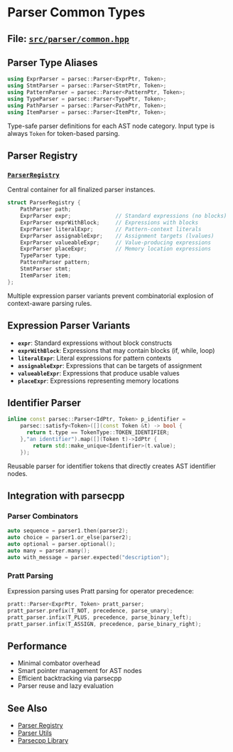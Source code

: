 # Parser Common Types

## File: [`src/parser/common.hpp`](../../../src/parser/common.hpp)

## Parser Type Aliases

```cpp
using ExprParser = parsec::Parser<ExprPtr, Token>;
using StmtParser = parsec::Parser<StmtPtr, Token>;
using PatternParser = parsec::Parser<PatternPtr, Token>;
using TypeParser = parsec::Parser<TypePtr, Token>;
using PathParser = parsec::Parser<PathPtr, Token>;
using ItemParser = parsec::Parser<ItemPtr, Token>;
```

Type-safe parser definitions for each AST node category. Input type is always `Token` for token-based parsing.

## Parser Registry

### [`ParserRegistry`](../../../src/parser/common.hpp:22)

Central container for all finalized parser instances.

```cpp
struct ParserRegistry {
    PathParser path;
    ExprParser expr;              // Standard expressions (no blocks)
    ExprParser exprWithBlock;     // Expressions with blocks
    ExprParser literalExpr;       // Pattern-context literals
    ExprParser assignableExpr;    // Assignment targets (lvalues)
    ExprParser valueableExpr;     // Value-producing expressions
    ExprParser placeExpr;         // Memory location expressions
    TypeParser type;
    PatternParser pattern;
    StmtParser stmt;
    ItemParser item;
};
```

Multiple expression parser variants prevent combinatorial explosion of context-aware parsing rules.

## Expression Parser Variants

- **`expr`**: Standard expressions without block constructs
- **`exprWithBlock`**: Expressions that may contain blocks (if, while, loop)
- **`literalExpr`**: Literal expressions for pattern contexts
- **`assignableExpr`**: Expressions that can be targets of assignment
- **`valueableExpr`**: Expressions that produce usable values
- **`placeExpr`**: Expressions representing memory locations

## Identifier Parser

```cpp
inline const parsec::Parser<IdPtr, Token> p_identifier =
    parsec::satisfy<Token>([](const Token &t) -> bool {
      return t.type == TokenType::TOKEN_IDENTIFIER;
    },"an identifier").map([](Token t)->IdPtr {
        return std::make_unique<Identifier>(t.value);
    });
```

Reusable parser for identifier tokens that directly creates AST identifier nodes.

## Integration with parsecpp

### Parser Combinators

```cpp
auto sequence = parser1.then(parser2);
auto choice = parser1.or_else(parser2);
auto optional = parser.optional();
auto many = parser.many();
auto with_message = parser.expected("description");
```

### Pratt Parsing

Expression parsing uses Pratt parsing for operator precedence:

```cpp
pratt::Parser<ExprPtr, Token> pratt_parser;
pratt_parser.prefix(T_NOT, precedence, parse_unary);
pratt_parser.infix(T_PLUS, precedence, parse_binary_left);
pratt_parser.infix(T_ASSIGN, precedence, parse_binary_right);
```

## Performance

- Minimal combator overhead
- Smart pointer management for AST nodes
- Efficient backtracking via parsecpp
- Parser reuse and lazy evaluation

## See Also

- [Parser Registry](parser_registry.hpp.md)
- [Parser Utils](utils.hpp.md)
- [Parsecpp Library](../../../lib/parsecpp/README.md)